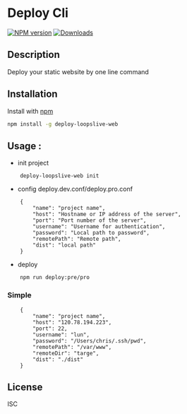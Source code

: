 # Deploy Cli

[![NPM version][npm-image]][npm-url]
[![Downloads][downloads-image]][downloads-url]

## Description

Deploy your static website by one line command

## Installation
Install with [npm](https://npmjs.org/package/deploy-loopslive-web)
```bash
npm install -g deploy-loopslive-web
```
## Usage :
* init project
```
    deploy-loopslive-web init
```
* config deploy.dev.conf/deploy.pro.conf
```
    {
        "name": "project name",
        "host": "Hostname or IP address of the server",
        "port": "Port number of the server",
        "username": "Username for authentication",
        "password": "Local path to password",
        "remotePath": "Remote path",
        "dist": "local path"
    }
```
* deploy
```
    npm run deploy:pre/pro
```

### Simple
```
    {
        "name": "project name",
        "host": "120.78.194.223",
        "port": 22,
        "username": "lun",
        "password": "/Users/chris/.ssh/pwd",
        "remotePath": "/var/www",
        "remoteDir": "targe",
        "dist": "./dist"
    }
```
## License

ISC

[npm-url]: https://npmjs.org/package/deploy-loopslive-web
[npm-image]: http://img.shields.io/npm/v/deploy-loopslive-web.svg

[downloads-url]: https://npmjs.org/package/deploy-loopslive-web
[downloads-image]: http://img.shields.io/npm/dm/deploy-loopslive-web.svg
